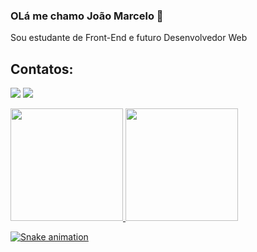### OLá me chamo João Marcelo 👋 

Sou estudante de Front-End e futuro Desenvolvedor Web

## Contatos:

<div>

<a href = "joaomarcelosilvalima@gmail.com"><img loading="lazy" src="https://img.shields.io/badge/Gmail-D14836?style=for-the-badge&logo=gmail&logoColor=white" target="_blank"></a>
<a href="https://www.linkedin.com/in/joaomarcelo1980" target="_blank"><img loading="lazy" src="https://img.shields.io/badge/-LinkedIn-%230077B5?style=for-the-badge&logo=linkedin&logoColor=white" target="_blank"></a>   
</div>

<div>
<a href="https://github.com/jcelo80">
<img loading="lazy" height="180em" src="https://github-readme-stats.vercel.app/api/top-langs/?jcelo80&layout=compact&langs_count=7&theme=dracula"/>
<img loading="lazy" height="180em" src="https://github-readme-stats.vercel.app/api?jcelo80&show_icons=true&theme=dracula&include_all_commits=true&count_private=true"/>
</div>


  
![Snake animation](https://github.com/jcelo80/jcelo80/blob/output/github-contribution-grid-snake.svg)
